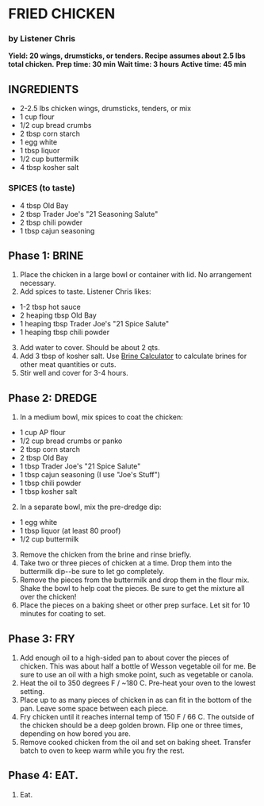 # FRIED CHICKEN
### by Listener Chris

**Yield: 20 wings, drumsticks, or tenders. Recipe assumes about 2.5 lbs total chicken.**
**Prep time: 30 min**
**Wait time: 3 hours**
**Active time: 45 min**


## INGREDIENTS

* 2-2.5 lbs chicken wings, drumsticks, tenders, or mix
* 1 cup flour
* 1/2 cup bread crumbs
* 2 tbsp corn starch
* 1 egg white
* 1 tbsp liquor
* 1/2 cup buttermilk
* 4 tbsp kosher salt

### SPICES (to taste)

* 4 tbsp Old Bay
* 2 tbsp Trader Joe's "21 Seasoning Salute"
* 2 tbsp chili powder
* 1 tbsp cajun seasoning

## Phase 1: BRINE

1. Place the chicken in a large bowl or container with lid. No arrangement necessary.
2. Add spices to taste. Listener Chris likes:
  * 1-2 tbsp hot sauce
  * 2 heaping tbsp Old Bay
  * 1 heaping tbsp Trader Joe's "21 Spice Salute" 
  * 1 heaping tbsp chili powder
3. Add water to cover. Should be about 2 qts.
4. Add 3 tbsp of kosher salt. Use [Brine Calculator](https://genuineideas.com/ArticlesIndex/saltbrinecalculator.html) to calculate brines for other meat quantities or cuts.
5. Stir well and cover for 3-4 hours.

## Phase 2: DREDGE

1. In a medium bowl, mix spices to coat the chicken:
  * 1 cup AP flour
  * 1/2 cup bread crumbs or panko
  * 2 tbsp corn starch
  * 2 tbsp Old Bay
  * 1 tbsp Trader Joe's "21 Spice Salute"
  * 1 tbsp cajun seasoning (I use "Joe's Stuff")
  * 1 tbsp chili powder
  * 1 tbsp kosher salt
2. In a separate bowl, mix the pre-dredge dip:
  * 1 egg white
  * 1 tbsp liquor (at least 80 proof)
  * 1/2 cup buttermilk
3. Remove the chicken from the brine and rinse briefly.
4. Take two or three pieces of chicken at a time. Drop them into the buttermilk dip--be sure to let go completely. 
5. Remove the pieces from the buttermilk and drop them in the flour mix. Shake the bowl to help coat the pieces. Be sure to get the mixture all over the chicken!
6. Place the pieces on a baking sheet or other prep surface. Let sit for 10 minutes for coating to set.

## Phase 3: FRY

1. Add enough oil to a high-sided pan to about cover the pieces of chicken. This was about half a bottle of Wesson vegetable oil for me. Be sure to use an oil with a high smoke point, such as vegetable or canola.
2. Heat the oil to 350 degrees F / ~180 C. Pre-heat your oven to the lowest setting. 
3. Place up to as many pieces of chicken in as can fit in the bottom of the pan. Leave some space between each piece.
4. Fry chicken until it reaches internal temp of 150 F / 66 C. The outside of the chicken should be a deep golden brown. Flip one or three times, depending on how bored you are.
5. Remove cooked chicken from the oil and set on baking sheet. Transfer batch to oven to keep warm while you fry the rest.

## Phase 4: EAT.

1. Eat.

